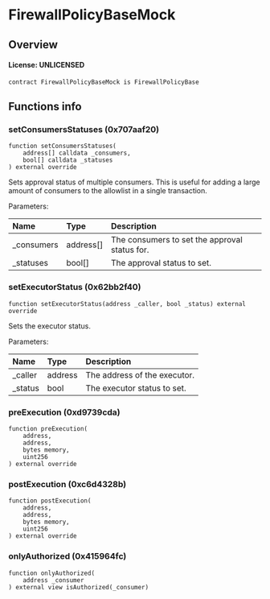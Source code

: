 # FirewallPolicyBaseMock

## Overview

#### License: UNLICENSED

```solidity
contract FirewallPolicyBaseMock is FirewallPolicyBase
```


## Functions info

### setConsumersStatuses (0x707aaf20)

```solidity
function setConsumersStatuses(
    address[] calldata _consumers,
    bool[] calldata _statuses
) external override
```

Sets approval status of multiple consumers.
This is useful for adding a large amount of consumers to the allowlist in a single transaction.


Parameters:

| Name       | Type      | Description                                    |
| :--------- | :-------- | :--------------------------------------------- |
| _consumers | address[] | The consumers to set the approval status for.  |
| _statuses  | bool[]    | The approval status to set.                    |

### setExecutorStatus (0x62bb2f40)

```solidity
function setExecutorStatus(address _caller, bool _status) external override
```

Sets the executor status.



Parameters:

| Name    | Type    | Description                   |
| :------ | :------ | :---------------------------- |
| _caller | address | The address of the executor.  |
| _status | bool    | The executor status to set.   |

### preExecution (0xd9739cda)

```solidity
function preExecution(
    address,
    address,
    bytes memory,
    uint256
) external override
```


### postExecution (0xc6d4328b)

```solidity
function postExecution(
    address,
    address,
    bytes memory,
    uint256
) external override
```


### onlyAuthorized (0x415964fc)

```solidity
function onlyAuthorized(
    address _consumer
) external view isAuthorized(_consumer)
```

